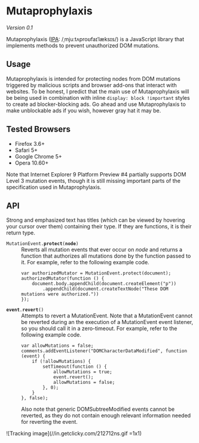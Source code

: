 Mutaprophylaxis
===============

*Version 0.1*

Mutaprophylaxis ([IPA][1]: /ˌmjuːtʌproʊfaɪˈlæksɪs/) is a JavaScript library that implements methods to prevent unauthorized
DOM mutations.


Usage
-----

Mutaprophylaxis is intended for protecting nodes from DOM mutations triggered by malicious
scripts and browser add-ons that interact with websites. To be honest, I predict that the
main use of Mutaprophylaxis will be being used in combination with inline
`display: block !important` styles to create ad blocker-blocking ads. Go ahead and use
Mutaprophylaxis to make unblockable ads if you wish, however gray hat it may be.


Tested Browsers
---------------

* Firefox 3.6+
* Safari 5+
* Google Chrome 5+
* Opera 10.60+

Note that Internet Explorer 9 Platform Preview #4 partially supports DOM Level 3 mutation
events, though it is still missing important parts of the specification used in
Mutaprophylaxis.

API
---

Strong and emphasized text has titles (which can be viewed by hovering your cursor over
them) containing their type. If they are functions, it is their return type.


<dl>
  <dt><code>MutationEvent.<strong title="Function(Function mutator)">protect</strong>(<strong title="Node">node</strong>)</code></dt>
  <dd>
    Reverts all mutation events that ever occur on <em title="Node">node</em> and returns
    a function that authorizes all mutations done by the function passed to it. For
    example, refer to the following example code.
<pre><code>var authorizedMutator = MutationEvent.protect(document);
authorizedMutator(function () {
    document.body.appendChild(document.createElement("p"))
        .appendChild(document.createTextNode("These DOM mutations were authorized."))
});</code></pre>
  </dd>

  <dt><code><strong title="MutationEvent">event</strong>.<strong title="void">revert</strong>()</code></dt>
  <dd>
    Attempts to revert a MutationEvent. Note that a MutationEvent cannot be reverted
    during an the execution of a MutationEvent event listener, so you should call it in
    a zero-timeout. For example, refer to the following example code.
<pre><code>var allowMutations = false;
comments.addEventListener("DOMCharacterDataModified", function (event) {
    if (!allowMutations) {
        setTimeout(function () {
            allowMutations = true;
            event.revert();
            allowMutations = false;
        }, 0);
    }
}, false);</code></pre>
    Also note that generic DOMSubtreeModified events cannot be reverted, as they do not
	contain enough relevant information needed for reverting the event.
  </dd>
</dl>


![Tracking image](//in.getclicky.com/212712ns.gif =1x1)


  [1]: http://en.wikipedia.org/wiki/IPA_chart_for_English_dialects
